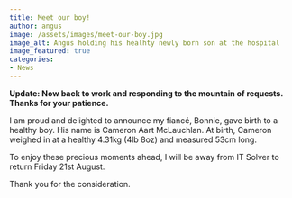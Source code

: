 ```yaml
---
title: Meet our boy!
author: angus
image: /assets/images/meet-our-boy.jpg
image_alt: Angus holding his healhty newly born son at the hospital
image_featured: true
categories:
- News
---
```

**Update: Now back to work and responding to the mountain of requests. Thanks for your patience.**

I am proud and delighted to announce my fiancé, Bonnie, gave birth to a healthy boy. His name is Cameron Aart McLauchlan. At birth, Cameron weighed in at a healthy 4.31kg (4lb 8oz) and measured 53cm long.

To enjoy these precious moments ahead, I will be away from IT Solver to return Friday 21st August.

Thank you for the consideration.

